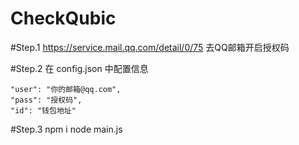 # CheckQubic

#Step.1
https://service.mail.qq.com/detail/0/75 
去QQ邮箱开启授权码

#Step.2
在 config.json 中配置信息

    "user": "你的邮箱@qq.com",
    "pass": "授权码", 
    "id": "钱包地址"

#Step.3
    npm i
    node main.js